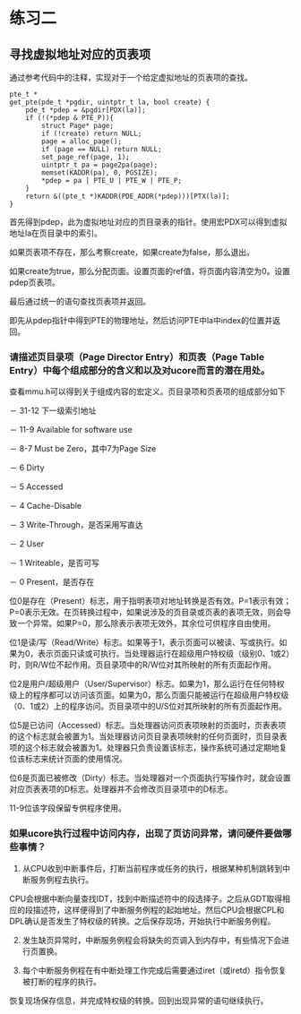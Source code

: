 # 练习二
## 寻找虚拟地址对应的页表项

通过参考代码中的注释，实现对于一个给定虚拟地址的页表项的查找。

```
pte_t *
get_pte(pde_t *pgdir, uintptr_t la, bool create) {
	pde_t *pdep = &pgdir[PDX(la)];
	if (!(*pdep & PTE_P)){
		struct Page* page;
		if (!create) return NULL;
		page = alloc_page();
		if (page == NULL) return NULL;
		set_page_ref(page, 1);
		uintptr_t pa = page2pa(page);
		memset(KADDR(pa), 0, PGSIZE);
		*pdep = pa | PTE_U | PTE_W | PTE_P;
	}
	return &((pte_t *)KADDR(PDE_ADDR(*pdep)))[PTX(la)];
}
```
首先得到pdep，此为虚拟地址对应的页目录表的指针。使用宏PDX可以得到虚拟地址la在页目录中的索引。

如果页表项不存在，那么考察create，如果create为false，那么退出。

如果create为true，那么分配页面。设置页面的ref值，将页面内容清空为0。设置pdep页表项。

最后通过统一的语句查找页表项并返回。

即先从pdep指针中得到PTE的物理地址，然后访问PTE中la中index的位置并返回。

### 请描述页目录项（Page Director Entry）和页表（Page Table Entry）中每个组成部分的含义和以及对ucore而言的潜在用处。
查看mmu.h可以得到关于组成内容的宏定义。页目录项和页表项的组成部分如下


－ 31-12 下一级索引地址

－ 11-9 Available for software use

－ 8-7 Must be Zero，其中7为Page Size

－ 6 Dirty

－ 5 Accessed

－ 4 Cache-Disable

－ 3 Write-Through，是否采用写直达

－ 2 User

－ 1 Writeable，是否可写

－ 0 Present，是否存在


位0是存在（Present）标志，用于指明表项对地址转换是否有效。P=1表示有效；P=0表示无效。在页转换过程中，如果说涉及的页目录或页表的表项无效，则会导致一个异常。如果P=0，那么除表示表项无效外，其余位可供程序自由使用。

位1是读/写（Read/Write）标志。如果等于1，表示页面可以被读、写或执行。如果为0，表示页面只读或可执行。当处理器运行在超级用户特权级（级别0、1或2）时，则R/W位不起作用。页目录项中的R/W位对其所映射的所有页面起作用。

位2是用户/超级用户（User/Supervisor）标志。如果为1，那么运行在任何特权级上的程序都可以访问该页面。如果为0，那么页面只能被运行在超级用户特权级（0、1或2）上的程序访问。页目录项中的U/S位对其所映射的所有页面起作用。

位5是已访问（Accessed）标志。当处理器访问页表项映射的页面时，页表表项的这个标志就会被置为1。当处理器访问页目录表项映射的任何页面时，页目录表项的这个标志就会被置为1。处理器只负责设置该标志，操作系统可通过定期地复位该标志来统计页面的使用情况。

位6是页面已被修改（Dirty）标志。当处理器对一个页面执行写操作时，就会设置对应页表表项的D标志。处理器并不会修改页目录项中的D标志。

11-9位该字段保留专供程序使用。

### 如果ucore执行过程中访问内存，出现了页访问异常，请问硬件要做哪些事情？

1. 从CPU收到中断事件后，打断当前程序或任务的执行，根据某种机制跳转到中断服务例程去执行。

CPU会根据中断向量查找IDT，找到中断描述符中的段选择子。之后从GDT取得相应的段描述符，这样便得到了中断服务例程的起始地址。然后CPU会根据CPL和DPL确认是否发生了特权级的转换。之后保存现场，开始执行中断服务例程。

2. 发生缺页异常时，中断服务例程会将缺失的页调入到内存中，有些情况下会进行页置换。

2. 每个中断服务例程在有中断处理工作完成后需要通过iret（或iretd）指令恢复被打断的程序的执行。

恢复现场保存信息，并完成特权级的转换。回到出现异常的语句继续执行。
